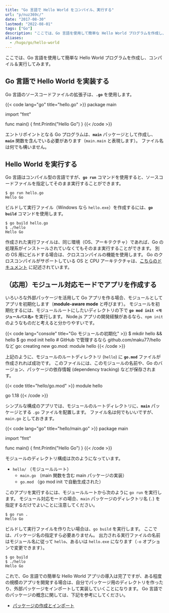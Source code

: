 ```yaml
---
title: "Go 言語で Hello World をコンパイル、実行する"
url: "p/nuz369c/"
date: "2017-08-30"
lastmod: "2022-08-01"
tags: ["Go"]
description: "ここでは、Go 言語を使用して簡単な Hello World プログラムを作成し、コンパイル、実行してみます。"
aliases:
  - /hugo/go/hello-world
---
```


ここでは、Go 言語を使用して簡単な Hello World プログラムを作成し、コンパイル＆実行してみます。

Go 言語で Hello World を実装する
----

Go 言語のソースコードファイルの拡張子は、__`.go`__ を使用します。

{{< code lang="go" title="hello.go" >}}
package main

import "fmt"

func main() {
	fmt.Println("Hello Go")
}
{{< /code >}}

エントリポイントとなる Go プログラムは、__`main`__ パッケージとして作成し、__`main`__ 関数を含んでいる必要があります（`main.main` と表現します）。
ファイル名は何でも構いません。


Hello World を実行する
----

Go 言語はコンパイル型の言語ですが、__`go run`__ コマンドを使用すると、ソースコードファイルを指定してそのまま実行することができます。

```console
$ go run hello.go
Hello Go
```

ビルドして実行ファイル（Windows なら `hello.exe`）を作成するには、__`go build`__ コマンドを使用します。

```console
$ go build hello.go
$ ./hello
Hello Go
```

作成された実行ファイルは、同じ環境（OS、アーキテクチャ）であれば、Go の処理系がインストールされていなくてもそのまま実行することができます。
別の OS 用にビルドする場合は、クロスコンパイルの機能を使用します。
Go のクロスコンパイルがサポートしている OS と CPU アーキテクチャは、[こちらのドキュメント](https://golang.org/doc/install/source#environment) に記述されています。


（応用）モジュール対応モードでアプリを作成する
----

いろいろな外部パッケージを活用して Go アプリを作る場合、モジュールとしてアプリを初期化します（__module-aware mode__ と呼びます）。
モジュールを初期化するには、モジュールルートにしたいディレクトリの下で __`go mod init <モジュールパス名>`__ を実行します。
Node.js アプリの開発経験があるなら、`npm init` のようなものだと考えると分かりやすいです。

{{< code lang="console" title="Go モジュールの初期化" >}}
$ mkdir hello && hello
$ go mod init hello  # GitHub で管理するなら github.com/maku77/hello など
go: creating new go.mod: module hello
{{< /code >}}

上記のように、モジュールのルートディレクトリ (`hello`) に __`go.mod`__ ファイルが作成されれば成功です。
このファイルには、このモジュールの名前や、Go のバージョン、パッケージの依存情報 (dependency tracking) などが保存されます。

{{< code title="hello/go.mod" >}}
module hello

go 1.18
{{< /code >}}

シンプルな構成のアプリでは、モジュールのルートディレクトリに、__`main`__ パッケージとする `.go` ファイルを配置します。
ファイル名は何でもいいですが、`main.go` としておきます。

{{< code lang="go" title="hello/main.go" >}}
package main

import "fmt"

func main() {
	fmt.Println("Hello Go")
}
{{< /code >}}

モジュールのディレクトリ構成は次のようになっています。

- `hello/` （モジュールルート）
  - `main.go` （main 関数を含む main パッケージの実装）
  - `go.mod`  （go mod init で自動生成された）

このアプリを実行するには、モジュールルートから次のように `go run` を実行します。
モジュール対応モードの場合、`main` パッケージのディレクトリ名 (`.`) を指定するだけでよいことに注意してください。

```console
$ go run .
Hello Go
```

ビルドして実行ファイルを作りたい場合は、`go build` を実行します。
ここでは、パッケージ名の指定すら必要ありません。
出力される実行ファイルの名前はモジュール名に従って `hello`、あるいは `hello.exe` になります（`-o` オプションで変更できます）。

```console
$ go build
$ ./hello
Hello Go
```

これで、Go 言語での簡単な Hello World アプリの導入は完了ですが、ある程度の規模のアプリを開発する場合は、自分でパッケージ用のディレクトリを作ったり、外部パッケージをインポートして実装していくことになります。
Go 言語でのパッケージの概念に関しては、下記を参考にしてください。

- [パッケージの作成とインポート](/p/t269cgj/)

